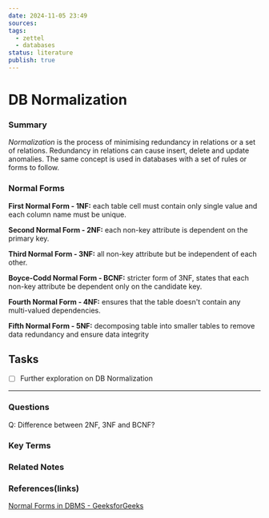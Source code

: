 ```yaml
---
date: 2024-11-05 23:49
sources: 
tags:
  - zettel
  - databases
status: literature
publish: true
---
```

# DB Normalization

### Summary
*Normalization* is the process of minimising redundancy in relations or a set of relations. Redundancy in relations can cause insert, delete and update anomalies. The same concept is used in databases with a set of rules or forms to follow.

### Normal Forms
**First Normal Form - 1NF:** each table cell must contain only single value and each column name must be unique.

**Second Normal Form - 2NF:** each non-key attribute is dependent on the primary key.

**Third Normal Form - 3NF:** all non-key attribute but be independent of each other.

**Boyce-Codd Normal Form - BCNF:** stricter form of 3NF, states that each non-key attribute be dependent only on the candidate key.

**Fourth Normal Form - 4NF:** ensures that the table doesn't contain any multi-valued dependencies.

**Fifth Normal Form - 5NF:** decomposing table into smaller tables to remove data redundancy and ensure data integrity

## Tasks
- [ ] Further exploration on DB Normalization
---
### Questions
Q: Difference between 2NF, 3NF and BCNF?

### Key Terms

### Related Notes


### References(links)
[Normal Forms in DBMS - GeeksforGeeks](https://www.geeksforgeeks.org/normal-forms-in-dbms/)